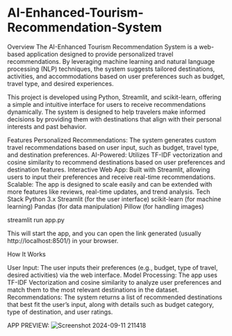 # AI-Enhanced-Tourism-Recommendation-System

Overview
The AI-Enhanced Tourism Recommendation System is a web-based application designed to provide personalized travel recommendations. By leveraging machine learning and natural language processing (NLP) techniques, the system suggests tailored destinations, activities, and accommodations based on user preferences such as budget, travel type, and desired experiences.

This project is developed using Python, Streamlit, and scikit-learn, offering a simple and intuitive interface for users to receive recommendations dynamically. The system is designed to help travelers make informed decisions by providing them with destinations that align with their personal interests and past behavior.

Features
Personalized Recommendations: The system generates custom travel recommendations based on user input, such as budget, travel type, and destination preferences.
AI-Powered: Utilizes TF-IDF vectorization and cosine similarity to recommend destinations based on user preferences and destination features.
Interactive Web App: Built with Streamlit, allowing users to input their preferences and receive real-time recommendations.
Scalable: The app is designed to scale easily and can be extended with more features like reviews, real-time updates, and trend analysis.
Tech Stack
Python 3.x
Streamlit (for the user interface)
scikit-learn (for machine learning)
Pandas (for data manipulation)
Pillow (for handling images)

streamlit run app.py

This will start the app, and you can open the link generated (usually http://localhost:8501/) in your browser.

How It Works

User Input: 
The user inputs their preferences (e.g., budget, type of travel, desired activities) via the web interface.
Model Processing: The app uses TF-IDF Vectorization and cosine similarity to analyze user preferences and match them to the most relevant destinations in the dataset.
Recommendations: The system returns a list of recommended destinations that best fit the user’s input, along with details such as budget category, type of destination, and user ratings.

APP PREVIEW:
![Screenshot 2024-09-11 211418](https://github.com/user-attachments/assets/f4f32e6a-7aae-4415-929f-3863d798c393)


